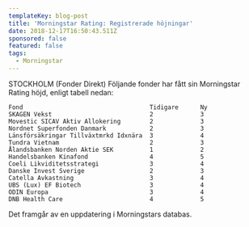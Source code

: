 ```yaml
---
templateKey: blog-post
title: 'Morningstar Rating: Registrerade höjningar'
date: 2018-12-17T16:50:43.511Z
sponsored: false
featured: false
tags:
  - Morningstar
---
```

STOCKHOLM (Fonder Direkt) Följande fonder har fått sin Morningstar Rating höjd, enligt tabell nedan:

```
Fond                                   Tidigare      Ny        
SKAGEN Vekst                           2             3         
Movestic SICAV Aktiv Allokering        2             3         
Nordnet Superfonden Danmark            2             3         
Länsförsäkringar Tillväxtmrkd Idxnära  3             4         
Tundra Vietnam                         2             3         
Ålandsbanken Norden Aktie SEK          1             2         
Handelsbanken Kinafond                 4             5         
Coeli Likviditetsstrategi              3             4         
Danske Invest Sverige                  2             3         
Catella Avkastning                     3             4         
UBS (Lux) EF Biotech                   3             4         
ODIN Europa                            3             4         
DNB Health Care                        4             5         
```
Det framgår av en uppdatering i Morningstars databas.
